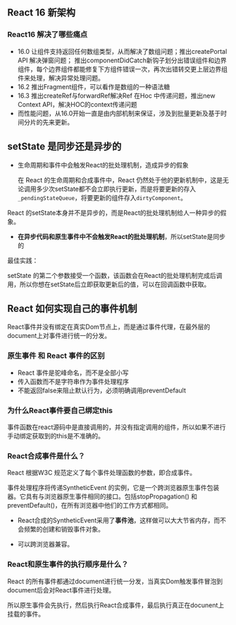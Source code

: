 ## React 16 新架构

### React16 解决了哪些痛点

- 16.0 让组件支持返回任何数组类型，从而解决了数组问题；推出createPortal API 解决弹窗问题； 推出componentDidCatch新钩子划分出错误组件和边界组件，每个边界组件都能修复下方组件错误一次，再次出错转交更上层边界组件来处理，解决异常处理问题。
- 16.2 推出Fragment组件，可以看作是数组的一种语法糖
- 16.3 推出createRef与forwardRef解决Ref 在Hoc 中传递问题，推出new Context API，解决HOC的context传递问题
- 而性能问题，从16.0开始一直是由内部机制来保证，涉及到批量更新及基于时间分片的先来更新。





## setState 是同步还是异步的

- 生命周期和事件中会触发React的批处理机制，造成异步的假象

  在 React 的生命周期和合成事件中，React 仍然处于他的更新机制中，这是无论调用多少次setState都不会立即执行更新，而是将要更新的存入`_pendingStateQueue`，将要更新的组件存入`dirtyComponent`。

React 的setState本身并不是异步的，而是React的批处理机制给人一种异步的假象。

- **在异步代码和原生事件中不会触发React的批处理机制**，所以setState是同步的

最佳实践：

setState 的第二个参数接受一个函数，该函数会在React的批处理机制完成后调用，所以你想在setState后立即获取更新后的值，可以在回调函数中获取。





## React 如何实现自己的事件机制

React事件并没有绑定在真实Dom节点上，而是通过事件代理，在最外层的document上对事件进行统一的分发。



### 原生事件 和 React 事件的区别

- React 事件是驼峰命名，而不是全部小写
- 传入函数而不是字符串作为事件处理程序
- 不能返回false来阻止默认行为，必须明确调用preventDefault



### 为什么React事件要自己绑定this

事件函数在react源码中是直接调用的，并没有指定调用的组件，所以如果不进行手动绑定获取到的this是不准确的。



### React合成事件是什么？

React 根据W3C 规范定义了每个事件处理函数的参数，即合成事件。

事件处理程序将传递SyntheticEvent 的实例，它是一个跨浏览器原生事件包装器。它具有与浏览器原生事件相同的接口。包括stopPropagation() 和	preventDefault()，在所有浏览器中他们的工作方式都相同。

- React合成的SyntheticEvent采用了**事件池**，这样做可以大大节省内存，而不会频繁的创建和销毁事件对象。

- 可以跨浏览器兼容。



### React和原生事件的执行顺序是什么？

React 的所有事件都通过document进行统一分发，当真实Dom触发事件冒泡到document后会对React事件进行处理。

所以原生事件会先执行，然后执行React合成事件，最后执行真正在docunent上挂载的事件。



